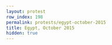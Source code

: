 ```yaml
---
layout: protest
row_index: 198
permalink: protests/egypt-october-2015
title: Egypt, October 2015
hidden: true
---
```


